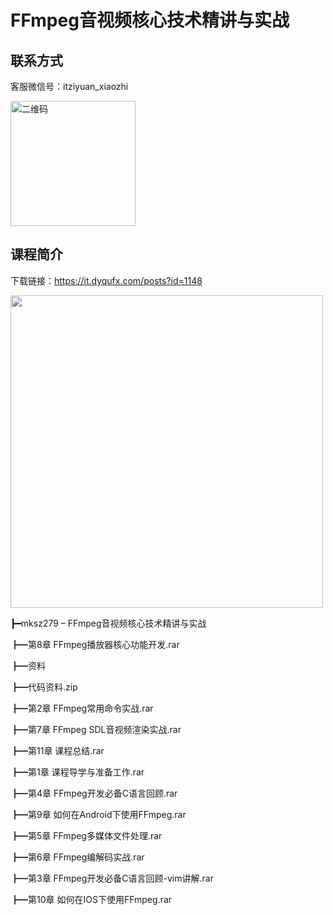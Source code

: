 # FFmpeg音视频核心技术精讲与实战

## 联系方式

客服微信号：itziyuan_xiaozhi

<img src="https://ziyuanyun.oss-cn-guangzhou.aliyuncs.com/common/20240614073449/666b82192834a.jpg" width="200" height="200" alt="二维码">

## 课程简介

下载链接：https://it.dyqufx.com/posts?id=1148

<img src="https://ziyuanyun.oss-cn-guangzhou.aliyuncs.com/yun/20240515153625/664465f94635a.jpg" width="500" alt="">

  ┣━mksz279 &#8211; FFmpeg音视频核心技术精讲与实战

 ┣━第8章 FFmpeg播放器核心功能开发.rar

 ┣━资料

 ┣━代码资料.zip

 ┣━第2章 FFmpeg常用命令实战.rar

 ┣━第7章 FFmpeg SDL音视频渲染实战.rar

 ┣━第11章 课程总结.rar

 ┣━第1章 课程导学与准备工作.rar

 ┣━第4章 FFmpeg开发必备C语言回顾.rar

 ┣━第9章 如何在Android下使用FFmpeg.rar

 ┣━第5章 FFmpeg多媒体文件处理.rar

 ┣━第6章 FFmpeg编解码实战.rar

 ┣━第3章 FFmpeg开发必备C语言回顾-vim讲解.rar

 ┣━第10章 如何在IOS下使用FFmpeg.rar

  